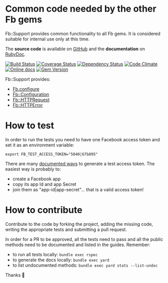 Common code needed by the other Fb gems
=======================================

Fb::Support provides common functionality to all Fb gems.
It is considered suitable for internal use only at this time.

The **source code** is available on [GitHub](https://github.com/fullscreen/fb-support) and the **documentation** on [RubyDoc](http://www.rubydoc.info/gems/fb-support/frames).

[![Build Status](http://img.shields.io/travis/Fullscreen/fb-support/master.svg)](https://travis-ci.org/Fullscreen/fb-support)
[![Coverage Status](http://img.shields.io/coveralls/Fullscreen/fb-support/master.svg)](https://coveralls.io/r/Fullscreen/fb-support)
[![Dependency Status](http://img.shields.io/gemnasium/Fullscreen/fb-support.svg)](https://gemnasium.com/Fullscreen/fb-support)
[![Code Climate](http://img.shields.io/codeclimate/github/Fullscreen/fb-support.svg)](https://codeclimate.com/github/Fullscreen/fb-support)
[![Online docs](http://img.shields.io/badge/docs-✓-green.svg)](http://www.rubydoc.info/gems/fb-support/frames)
[![Gem Version](http://img.shields.io/gem/v/fb-support.svg)](http://rubygems.org/gems/fb-support)

Fb::Support provides:

* [Fb.configure](http://www.rubydoc.info/gems/fb-support/Fb/Config#configure-instance_method)
* [Fb::Configuration](http://www.rubydoc.info/gems/fb-support/Fb/Configuration)
* [Fb::HTTPRequest](http://www.rubydoc.info/gems/fb-support/Fb/HTTPRequest)
* [Fb::HTTPError](http://www.rubydoc.info/gems/fb-support/Fb/HTTPError)

How to test
===========

In order to run the tests you need to have one Facebook access token and set
it as an environment variable:

    export FB_TEST_ACCESS_TOKEN="5040|67b895"

There are many [documented ways](https://developers.facebook.com/docs/facebook-login/access-tokens#apptokens) to generate a test access token.
The easiest way is probably to:

- create a Facebook app
- copy its app Id and app Secret
- join them as "app-id|app-secret"… that is a valid access token!


How to contribute
=================

Contribute to the code by forking the project, adding the missing code,
writing the appropriate tests and submitting a pull request.

In order for a PR to be approved, all the tests need to pass and all the public
methods need to be documented and listed in the guides. Remember:

- to run all tests locally: `bundle exec rspec`
- to generate the docs locally: `bundle exec yard`
- to list undocumented methods: `bundle exec yard stats --list-undoc`

Thanks :tada:
